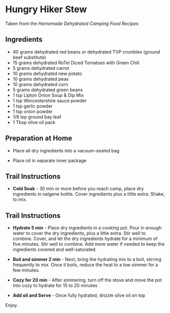 # Hungry Hiker Stew

Taken from the *Homemade Dehydrated Camping Food Recipes*

## Ingredients

* 40 grams dehydrated red beans or dehydrated TVP crumbles (ground beef substitute)
* 15 grams dehydrated RoTel Diced Tomatoes with Green Chili  
* 5 grams dehydrated carrot  
* 10 grams dehydrated new potato  
* 10 grams dehydrated peas  
* 10 grams dehydrated corn  
* 5 grams dehydrated green beans  
* 1 tsp Lipton Onion Soup & Dip Mix  
* 1 tsp Worcestershire sauce powder  
* 1 tsp garlic powder
* 1 tsp onion powder
* 1/8 tsp ground bay leaf
* 1 Tbsp olive oil pack

## Preparation at Home

* Place all dry ingredients into a vacuum-sealed bag

* Place oil in separate inner package

## Trail Instructions

* **Cold Soak** - 30 min or more before you reach camp, place dry ingredients in nalgene bottle. Cover ingredients plus a little extra.  Shake, to mix.
 
## Trail Instructions

* **Hydrate 5 min** - Place dry ingredients in a cooking pot. Pour in enough water to cover the dry ingredients, plus a little extra. Stir well to combine. Cover, and let the dry ingredients hydrate for a minimum of five minutes. Stir well to combine. Add more water if needed to keep the ingredients covered and well-saturated.

* **Boil and simmer 2 min** - Next, bring the hydrating mix to a boil, stirring frequently to mix. Once it boils, reduce the heat to a low simmer for a few minutes. 

* **Cozy for 20 min** - After simmering, turn off the stove and move the pot into cozy to hydrate for 15 to 20 minutes

* **Add oil and Serve** - Once fully hydrated, drizzle olive oil on top

Enjoy.
